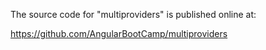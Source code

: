 The source code for "multiproviders" is published online at:

https://github.com/AngularBootCamp/multiproviders

